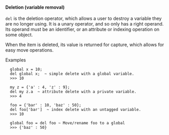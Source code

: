 #### Deletion (variable removal)

`del` is the deletion operator, which allows a user to destroy a variable they
are no longer using. It is a unary operator, and so only has a right operand.
Its operand must be an identifier, or an attribute or indexing operation on
some object.

When the item is deleted, its value is returned for capture, which allows for
easy move operations.

Examples
```
  global x = 10;
  del global x;  ~ simple delete with a global variable.
  >>> 10
  
  my z = {'a' : 4, 'z' : 9};
  del my z.a  ~ attribute delete with a private variable.
  >>> 4
  
  foo = {'bar' : 10, 'baz' : 50};
  del foo['bar']  ~ index delete with an untagged variable.
  >>> 10
  
  global foo = del foo ~ Move/rename foo to a global
  >>> {'baz' : 50}
```


